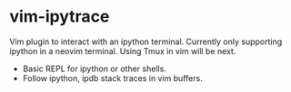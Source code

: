 # vim-ipytrace

Vim plugin to interact with an ipython terminal.
Currently only supporting ipython in a neovim terminal.
Using Tmux in vim will be next.

* Basic REPL for ipython or other shells.
* Follow ipython, ipdb stack traces in vim buffers.

